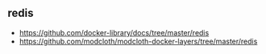 redis
---
- https://github.com/docker-library/docs/tree/master/redis
- https://github.com/modcloth/modcloth-docker-layers/tree/master/redis
